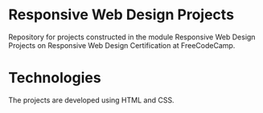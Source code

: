 # Responsive Web Design Projects
Repository for projects constructed in the module Responsive Web Design Projects on Responsive Web Design Certification at FreeCodeCamp. 


# Technologies
The projects are developed using HTML and CSS.
